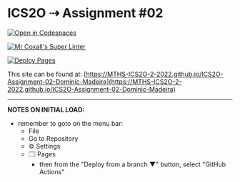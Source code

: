 # ICS2O ⇢ Assignment #02

[![Open in Codespaces](https://classroom.github.com/assets/launch-codespace-f4981d0f882b2a3f0472912d15f9806d57e124e0fc890972558857b51b24a6f9.svg)](https://classroom.github.com/open-in-codespaces?assignment_repo_id=10607853)

[![Mr Coxall's Super Linter](https://github.com/MTHS-ICS2O-2-2022/ICS2O-Assignment-02-Dominic-Madeira/workflows/Mr%20Coxall's%20Super%20Linter/badge.svg)](https://github.com/MTHS-ICS2O-2-2022/ICS2O-Assignment-02-Dominic-Madeira/actions)

[![Deploy Pages](https://github.com/MTHS-ICS2O-2-2022/ICS2O-Assignment-02-Dominic-Madeira/workflows/Deploy%20Pages/badge.svg)](https://github.com/MTHS-ICS2O-2-2022/ICS2O-Assignment-02-Dominic-Madeira/actions)

This site can be found at: [https://MTHS-ICS2O-2-2022.github.io/ICS2O-Assignment-02-Dominic-Madeira](https://MTHS-ICS2O-2-2022.github.io/ICS2O-Assignment-02-Dominic-Madeira)

---

**NOTES ON INITIAL LOAD:**
- remember to goto on the menu bar:
  - File
  - Go to Repository
  - ⚙ Settings
  - 🗔 Pages
    - then from the "Deploy from a branch ▼" button, select "GitHub Actions"
